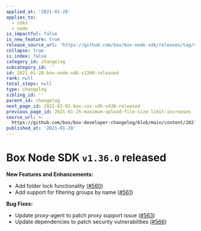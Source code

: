 ```yaml
---
applied_at: '2021-01-28'
applies_to:
  - sdks
  - node
is_impactful: false
is_new_feature: true
release_source_url: 'https://github.com/box/box-node-sdk/releases/tag/v1.36.0'
collapse: true
is_index: false
category_id: changelog
subcategory_id: ''
id: 2021-01-28-box-node-sdk-v1360-released
rank: null
total_steps: null
type: changelog
sibling_id: ''
parent_id: changelog
next_page_id: 2021-02-01-box-ios-sdk-v430-released
previous_page_id: 2021-01-25-maximum-upload-file-size-limit-increases
source_url: >-
  https://github.com/box/box-developer-changelog/blob/main/content/2021/01-28-box-node-sdk-v1360-released.md
published_at: '2021-01-28'
---
```

# Box Node SDK `v1.36.0` released

**New Features and Enhancements:**

* Add folder lock functionality ([#560][1])
* Add support for filtering groups by name ([#561][2])

**Bug Fixes:**

* Update proxy-agent to patch proxy support issue ([#563][3])
* Update dependencies to patch security vulnerabilities ([#566][4])

[1]: https://github.com/box/box-node-sdk/pull/560

[2]: https://github.com/box/box-node-sdk/pull/561

[3]: https://github.com/box/box-node-sdk/pull/563

[4]: https://github.com/box/box-node-sdk/pull/566
